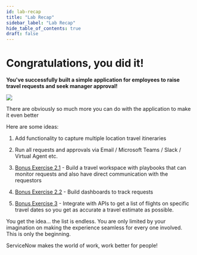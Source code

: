 ```yaml
---
id: lab-recap
title: "Lab Recap"
sidebar_label: "Lab Recap"
hide_table_of_contents: true
draft: false
---
```


# Congratulations, you did it!

**You've successfully built a simple application for employees to raise travel requests and seek manager approval!**

![](images/celebrate.gif)

There are obviously so much more you can do with the application to make it even better

Here are some ideas:


1. Add functionality to capture multiple location travel itineraries


2. Run all requests and approvals via Email / Microsoft Teams / Slack / Virtual Agent etc.


3. [Bonus Exercise 2.1](exercise-bonus-2-1) - Build a travel workspace with playbooks that can monitor requests and also have direct communication with the requestors


4. [Bonus Exercise 2.2](exercise-bonus-2-2) - Build dashboards to track requests


5. [Bonus Exercise 3](exercise-bonus-3-0) - Integrate with APIs to get a list of flights on specific travel dates so you get as accurate a travel estimate as possible.


You get the idea... the list is endless. You are only limited by your imagination on making the experience seamless for every one involved. This is only the beginning.

ServiceNow makes the world of work, work better for people!
